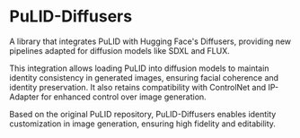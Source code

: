 # PuLID-Diffusers

A library that integrates PuLID with Hugging Face's Diffusers, providing new pipelines adapted for diffusion models like SDXL and FLUX.

This integration allows loading PuLID into diffusion models to maintain identity consistency in generated images, ensuring facial coherence and identity preservation. It also retains compatibility with ControlNet and IP-Adapter for enhanced control over image generation.

Based on the original PuLID repository, PuLID-Diffusers enables identity customization in image generation, ensuring high fidelity and editability.
